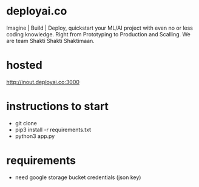 # deployai.co

Imagine | Build | Deploy, quickstart your ML/AI project with even no or less coding knowledge. Right from Prototyping to Production and Scalling. We are team Shakti Shakti Shaktimaan.


# hosted 
  http://inout.deployai.co:3000
  
# instructions to start
  - git clone <URL>
  - pip3 install -r requirements.txt
  - python3 app.py
  

# requirements
  - need google storage bucket credentials (json key) 

